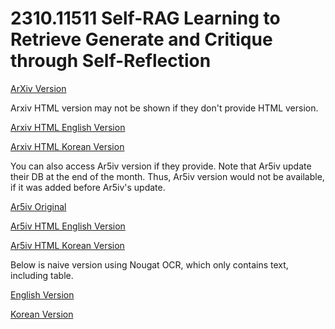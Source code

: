 # 2310.11511 Self-RAG Learning to Retrieve Generate and Critique through Self-Reflection

[ArXiv Version](https://arxiv.org/abs/2310.11511)

Arxiv HTML version may not be shown if they don't provide HTML version.

[Arxiv HTML English Version](https://raw.githack.com/kh-kim/arxiv-translator/master/papers/2310.11511/paper.raw.en.html)

[Arxiv HTML Korean Version](https://raw.githack.com/kh-kim/arxiv-translator/master/papers/2310.11511/paper.raw.ko.html)

You can also access Ar5iv version if they provide.
Note that Ar5iv update their DB at the end of the month.
Thus, Ar5iv version would not be available, if it was added before Ar5iv's update.

[Ar5iv Original](https://ar5iv.org/abs/2310.11511)

[Ar5iv HTML English Version](https://raw.githack.com/kh-kim/arxiv-translator/master/papers/2310.11511/paper.ar5iv.en.html)

[Ar5iv HTML Korean Version](https://raw.githack.com/kh-kim/arxiv-translator/master/papers/2310.11511/paper.ar5iv.ko.html)

Below is naive version using Nougat OCR, which only contains text, including table.

[English Version](https://raw.githack.com/kh-kim/arxiv-translator/master/papers/2310.11511/paper.en.html)

[Korean Version](https://raw.githack.com/kh-kim/arxiv-translator/master/papers/2310.11511/paper.ko.html)